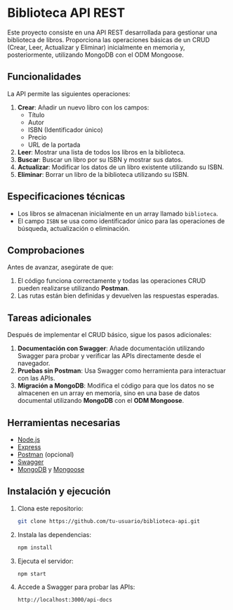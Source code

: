 # Biblioteca API REST

Este proyecto consiste en una API REST desarrollada para gestionar una biblioteca de libros. Proporciona las operaciones básicas de un CRUD (Crear, Leer, Actualizar y Eliminar) inicialmente en memoria y, posteriormente, utilizando MongoDB con el ODM Mongoose.

## Funcionalidades

La API permite las siguientes operaciones:

1. **Crear**: Añadir un nuevo libro con los campos:
   - Título
   - Autor
   - ISBN (Identificador único)
   - Precio
   - URL de la portada
2. **Leer**: Mostrar una lista de todos los libros en la biblioteca.
3. **Buscar**: Buscar un libro por su ISBN y mostrar sus datos.
4. **Actualizar**: Modificar los datos de un libro existente utilizando su ISBN.
5. **Eliminar**: Borrar un libro de la biblioteca utilizando su ISBN.

## Especificaciones técnicas

- Los libros se almacenan inicialmente en un array llamado `biblioteca`.
- El campo `ISBN` se usa como identificador único para las operaciones de búsqueda, actualización o eliminación.

## Comprobaciones

Antes de avanzar, asegúrate de que:

1. El código funciona correctamente y todas las operaciones CRUD pueden realizarse utilizando **Postman**.
2. Las rutas están bien definidas y devuelven las respuestas esperadas.

## Tareas adicionales

Después de implementar el CRUD básico, sigue los pasos adicionales:

1. **Documentación con Swagger**: Añade documentación utilizando Swagger para probar y verificar las APIs directamente desde el navegador.
2. **Pruebas sin Postman**: Usa Swagger como herramienta para interactuar con las APIs.
3. **Migración a MongoDB**: Modifica el código para que los datos no se almacenen en un array en memoria, sino en una base de datos documental utilizando **MongoDB** con el **ODM Mongoose**.

## Herramientas necesarias

- [Node.js](https://nodejs.org/)
- [Express](https://expressjs.com/)
- [Postman](https://www.postman.com/) (opcional)
- [Swagger](https://swagger.io/)
- [MongoDB](https://www.mongodb.com/) y [Mongoose](https://mongoosejs.com/)

## Instalación y ejecución

1. Clona este repositorio:
   ```bash
   git clone https://github.com/tu-usuario/biblioteca-api.git

2. Instala las dependencias:
   ```bash
   npm install

3. Ejecuta el servidor:
   ```bash
   npm start

4. Accede a Swagger para probar las APIs:
   ```bash
   http://localhost:3000/api-docs
    